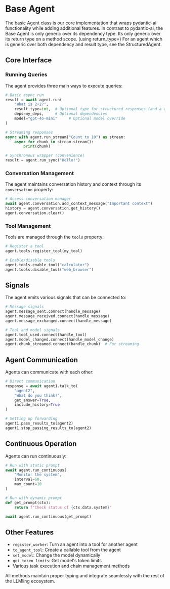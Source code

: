 # Base Agent

The basic Agent class is our core implementation that wraps pydantic-ai functionality while adding additional features.
In contrast to pydantic-ai, the Base Agent is only generic over its dependency type. Its only generic over its return type on a method scope. (using return_type=)
For an agent which is generic over both dependency and result type, see the StructuredAgent.

## Core Interface

### Running Queries

The agent provides three main ways to execute queries:

```python
# Basic async run
result = await agent.run(
    "What is 2+2?",
    result_type=int,  # Optional type for structured responses (and a generic type)
    deps=my_deps,     # Optional dependencies
    model="gpt-4o-mini"     # Optional model override
)

# Streaming responses
async with agent.run_stream("Count to 10") as stream:
    async for chunk in stream.stream():
        print(chunk)

# Synchronous wrapper (convenience)
result = agent.run_sync("Hello!")
```

### Conversation Management

The agent maintains conversation history and context through its `conversation` property:

```python
# Access conversation manager
await agent.conversation.add_context_message("Important context")
history = agent.conversation.get_history()
agent.conversation.clear()
```

### Tool Management

Tools are managed through the `tools` property:

```python
# Register a tool
agent.tools.register_tool(my_tool)

# Enable/disable tools
agent.tools.enable_tool("calculator")
agent.tools.disable_tool("web_browser")
```

## Signals

The agent emits various signals that can be connected to:

```python
# Message signals
agent.message_sent.connect(handle_message)
agent.message_received.connect(handle_message)
agent.message_exchanged.connect(handle_message)

# Tool and model signals
agent.tool_used.connect(handle_tool)
agent.model_changed.connect(handle_model_change)
agent.chunk_streamed.connect(handle_chunk)  # For streaming
```

## Agent Communication

Agents can communicate with each other:

```python
# Direct communication
response = await agent1.talk_to(
    "agent2",
    "What do you think?",
    get_answer=True,
    include_history=True
)

# Setting up forwarding
agent1.pass_results_to(agent2)
agent1.stop_passing_results_to(agent2)
```

## Continuous Operation

Agents can run continuously:

```python
# Run with static prompt
await agent.run_continuous(
    "Monitor the system",
    interval=60,
    max_count=10
)

# Run with dynamic prompt
def get_prompt(ctx):
    return f"Check status of {ctx.data.system}"

await agent.run_continuous(get_prompt)
```

## Other Features

- `register_worker`: Turn an agent into a tool for another agent
- `to_agent_tool`: Create a callable tool from the agent
- `set_model`: Change the model dynamically
- `get_token_limits`: Get model's token limits
- Various task execution and chain management methods

All methods maintain proper typing and integrate seamlessly with the rest of the LLMling ecosystem.
